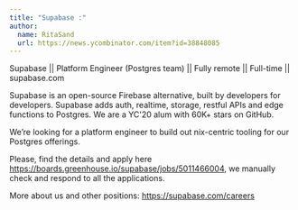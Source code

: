 ```yaml
---
title: "Supabase :"
author:
  name: RitaSand
  url: https://news.ycombinator.com/item?id=38848085
---
```

Supabase || Platform Engineer (Postgres team) || Fully remote || Full-time || supabase.com

Supabase is an open-source Firebase alternative, built by developers for developers. Supabase adds auth, realtime, storage, restful APIs and edge functions to Postgres. We are a YC&#x27;20 alum with 60K+ stars on GitHub.

We’re looking for a platform engineer to build out nix-centric tooling for our Postgres offerings.

Please, find the details and apply here <a href="https:&#x2F;&#x2F;boards.greenhouse.io&#x2F;supabase&#x2F;jobs&#x2F;5011466004" rel="nofollow">https:&#x2F;&#x2F;boards.greenhouse.io&#x2F;supabase&#x2F;jobs&#x2F;5011466004</a>, we manually check and respond to all the applications.

More about us and other positions: <a href="https:&#x2F;&#x2F;supabase.com&#x2F;careers">https:&#x2F;&#x2F;supabase.com&#x2F;careers</a>
